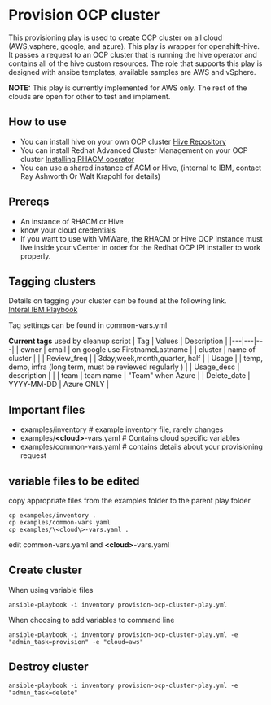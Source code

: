 # Provision OCP cluster 

This provisioning play is used to create OCP cluster on all cloud (AWS,vsphere, google, and azure).  This play is wrapper for openshift-hive.  It passes a request to an OCP cluster that is running the hive operator and contains all of the hive custom resources.  The role that supports this play is designed with ansibe templates, available samples are AWS and vSphere.

**NOTE:** This play is currently implemented for AWS only.  The rest of the clouds are open for other to test and implament.

## How to use

- You can install hive on your own OCP cluster [Hive Repository](https://github.com/openshift/hive)
- You can install Redhat Advanced Cluster Management on your OCP cluster [Installing RHACM operator](https://access.redhat.com/documentation/en-us/red_hat_advanced_cluster_management_for_kubernetes/2.0/html-single/install/index#installing-red-hat-advanced-cluster-management-from-the-console)
- You can use a shared instance of ACM or Hive, (internal to IBM, contact Ray Ashworth Or Walt Krapohl for details)

## Prereqs

- An instance of RHACM or Hive
- know your cloud credentials
- If you want to use with VMWare, the RHACM or Hive OCP instance must live inside your vCenter in order for the Redhat OCP IPI installer to work properly. 

## Tagging clusters

Details on tagging your cluster can be found at the following link.  
[Interal IBM Playbook](https://playbook.cloudpaklab.ibm.com/public-cloud-management/#Info_Needed_for_Tags)

Tag settings can be found in common-vars.yml  

**Current tags** used by cleanup script
| Tag  | Values  | Description  |
|---|---|---|
| owner  | email   | on google use FirstnameLastname  |
| cluster  | name of cluster |   |
| Review_freq  |   | 3day,week,month,quarter, half   |
| Usage |     | temp, demo, infra (long term, must be reviewed regularly ) |
| Usage_desc | description | |
| team | team name | "Team" when Azure |
| Delete_date | YYYY-MM-DD | Azure ONLY |

## Important files

- examples/inventory  # example inventory file, rarely changes
- examples/**\<cloud\>**-vars.yaml # Contains cloud specific variables
- examples/common-vars.yaml # contains details about your provisioning request

## variable files to be edited

copy appropriate files from the examples folder to the parent play folder
```
cp exampeles/inventory .
cp examples/common-vars.yaml .
cp examples/\<cloud\>-vars.yaml .
```

edit common-vars.yaml and **\<cloud\>**-vars.yaml

## Create cluster

When using variable files
```
ansible-playbook -i inventory provision-ocp-cluster-play.yml
```

When choosing to add variables to command line
```
ansible-playbook -i inventory provision-ocp-cluster-play.yml -e "admin_task=provision" -e "cloud=aws" 
```

## Destroy cluster

```
ansible-playbook -i inventory provision-ocp-cluster-play.yml -e "admin_task=delete" 
```
